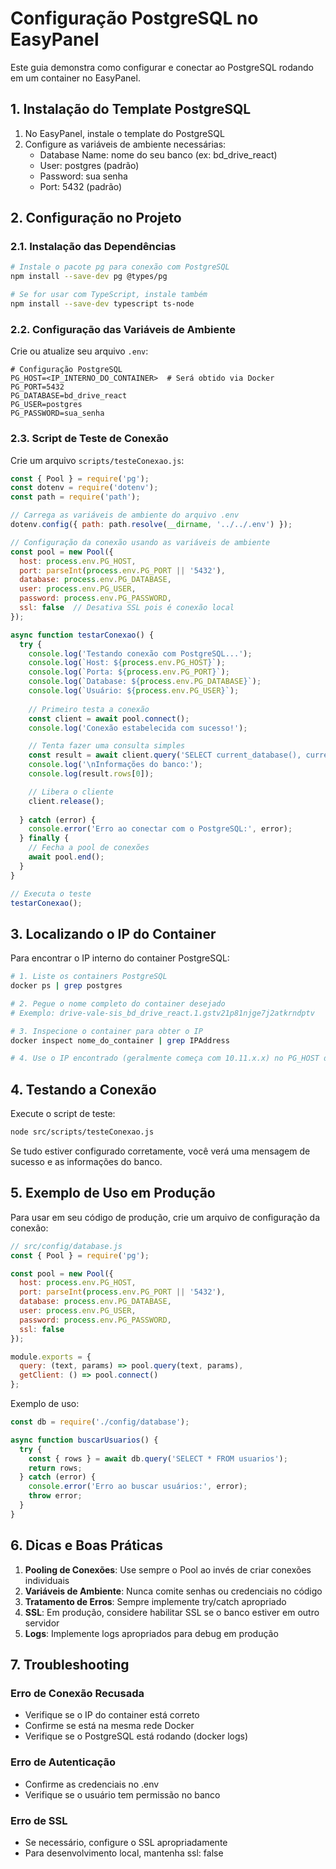 # Configuração PostgreSQL no EasyPanel

Este guia demonstra como configurar e conectar ao PostgreSQL rodando em um container no EasyPanel.

## 1. Instalação do Template PostgreSQL

1. No EasyPanel, instale o template do PostgreSQL
2. Configure as variáveis de ambiente necessárias:
   - Database Name: nome do seu banco (ex: bd_drive_react)
   - User: postgres (padrão)
   - Password: sua senha
   - Port: 5432 (padrão)

## 2. Configuração no Projeto

### 2.1. Instalação das Dependências

```bash
# Instale o pacote pg para conexão com PostgreSQL
npm install --save-dev pg @types/pg

# Se for usar com TypeScript, instale também
npm install --save-dev typescript ts-node
```

### 2.2. Configuração das Variáveis de Ambiente

Crie ou atualize seu arquivo `.env`:

```env
# Configuração PostgreSQL
PG_HOST=<IP_INTERNO_DO_CONTAINER>  # Será obtido via Docker
PG_PORT=5432
PG_DATABASE=bd_drive_react
PG_USER=postgres
PG_PASSWORD=sua_senha
```

### 2.3. Script de Teste de Conexão

Crie um arquivo `scripts/testeConexao.js`:

```javascript
const { Pool } = require('pg');
const dotenv = require('dotenv');
const path = require('path');

// Carrega as variáveis de ambiente do arquivo .env
dotenv.config({ path: path.resolve(__dirname, '../../.env') });

// Configuração da conexão usando as variáveis de ambiente
const pool = new Pool({
  host: process.env.PG_HOST,
  port: parseInt(process.env.PG_PORT || '5432'),
  database: process.env.PG_DATABASE,
  user: process.env.PG_USER,
  password: process.env.PG_PASSWORD,
  ssl: false  // Desativa SSL pois é conexão local
});

async function testarConexao() {
  try {
    console.log('Testando conexão com PostgreSQL...');
    console.log(`Host: ${process.env.PG_HOST}`);
    console.log(`Porta: ${process.env.PG_PORT}`);
    console.log(`Database: ${process.env.PG_DATABASE}`);
    console.log(`Usuário: ${process.env.PG_USER}`);
    
    // Primeiro testa a conexão
    const client = await pool.connect();
    console.log('Conexão estabelecida com sucesso!');

    // Tenta fazer uma consulta simples
    const result = await client.query('SELECT current_database(), current_user, version();');
    console.log('\nInformações do banco:');
    console.log(result.rows[0]);

    // Libera o cliente
    client.release();
    
  } catch (error) {
    console.error('Erro ao conectar com o PostgreSQL:', error);
  } finally {
    // Fecha a pool de conexões
    await pool.end();
  }
}

// Executa o teste
testarConexao();
```

## 3. Localizando o IP do Container

Para encontrar o IP interno do container PostgreSQL:

```bash
# 1. Liste os containers PostgreSQL
docker ps | grep postgres

# 2. Pegue o nome completo do container desejado
# Exemplo: drive-vale-sis_bd_drive_react.1.gstv21p81njge7j2atkrndptv

# 3. Inspecione o container para obter o IP
docker inspect nome_do_container | grep IPAddress

# 4. Use o IP encontrado (geralmente começa com 10.11.x.x) no PG_HOST do .env
```

## 4. Testando a Conexão

Execute o script de teste:

```bash
node src/scripts/testeConexao.js
```

Se tudo estiver configurado corretamente, você verá uma mensagem de sucesso e as informações do banco.

## 5. Exemplo de Uso em Produção

Para usar em seu código de produção, crie um arquivo de configuração da conexão:

```javascript
// src/config/database.js
const { Pool } = require('pg');

const pool = new Pool({
  host: process.env.PG_HOST,
  port: parseInt(process.env.PG_PORT || '5432'),
  database: process.env.PG_DATABASE,
  user: process.env.PG_USER,
  password: process.env.PG_PASSWORD,
  ssl: false
});

module.exports = {
  query: (text, params) => pool.query(text, params),
  getClient: () => pool.connect()
};
```

Exemplo de uso:

```javascript
const db = require('./config/database');

async function buscarUsuarios() {
  try {
    const { rows } = await db.query('SELECT * FROM usuarios');
    return rows;
  } catch (error) {
    console.error('Erro ao buscar usuários:', error);
    throw error;
  }
}
```

## 6. Dicas e Boas Práticas

1. **Pooling de Conexões**: Use sempre o Pool ao invés de criar conexões individuais
2. **Variáveis de Ambiente**: Nunca comite senhas ou credenciais no código
3. **Tratamento de Erros**: Sempre implemente try/catch apropriado
4. **SSL**: Em produção, considere habilitar SSL se o banco estiver em outro servidor
5. **Logs**: Implemente logs apropriados para debug em produção

## 7. Troubleshooting

### Erro de Conexão Recusada
- Verifique se o IP do container está correto
- Confirme se está na mesma rede Docker
- Verifique se o PostgreSQL está rodando (docker logs)

### Erro de Autenticação
- Confirme as credenciais no .env
- Verifique se o usuário tem permissão no banco

### Erro de SSL
- Se necessário, configure o SSL apropriadamente
- Para desenvolvimento local, mantenha ssl: false
